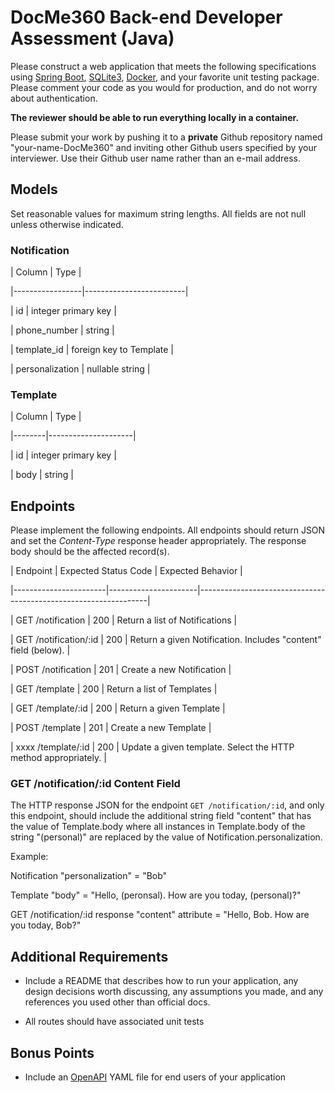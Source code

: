 # DocMe360 Back-end Developer Assessment (Java)

Please construct a web application that meets the following specifications using [Spring Boot](https://spring.io/web-applications), [SQLite3](https://sqlite.org/index.html), [Docker](https://www.docker.com/), and your favorite unit testing package. Please comment your code as you would for production, and do not worry about authentication.

**The reviewer should be able to run everything locally in a container.**

Please submit your work by pushing it to a **private** Github repository named "your-name-DocMe360" and inviting other Github users specified by your interviewer. Use their Github user name rather than an e-mail address.

## Models

Set reasonable values for maximum string lengths. All fields are not null unless otherwise indicated.

### Notification

| Column | Type |

|-----------------|-------------------------|

| id | integer primary key |

| phone_number | string |

| template_id | foreign key to Template |

| personalization | nullable string |

### Template

| Column | Type |

|--------|---------------------|

| id | integer primary key |

| body | string |

## Endpoints

Please implement the following endpoints. All endpoints should return JSON and set the _Content-Type_ response header appropriately. The response body should be the affected record(s).

| Endpoint | Expected Status Code | Expected Behavior |

|-----------------------|----------------------|-----------------------------------------------------------------|

| GET /notification | 200 | Return a list of Notifications |

| GET /notification/:id | 200 | Return a given Notification. Includes "content" field (below). |

| POST /notification | 201 | Create a new Notification |

| GET /template | 200 | Return a list of Templates |

| GET /template/:id | 200 | Return a given Template |

| POST /template | 201 | Create a new Template |

| xxxx /template/:id | 200 | Update a given template. Select the HTTP method appropriately. |

### GET /notification/:id Content Field

The HTTP response JSON for the endpoint `GET /notification/:id`, and only this endpoint, should include the additional string field "content" that has the value of Template.body where all instances in Template.body of the string "(personal)" are replaced by the value of Notification.personalization.

Example:

Notification "personalization" = "Bob"

Template "body" = "Hello, (peronsal). How are you today, (personal)?"

GET /notification/:id response "content" attribute = "Hello, Bob. How are you today, Bob?"

## Additional Requirements

- Include a README that describes how to run your application, any design decisions worth discussing, any assumptions you made, and any references you used other than official docs.

- All routes should have associated unit tests

## Bonus Points

- Include an [OpenAPI](https://www.openapis.org/) YAML file for end users of your application

